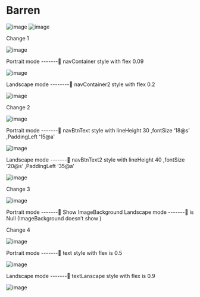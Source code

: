 # Barren
![image](https://user-images.githubusercontent.com/79341865/114594913-cd954180-9c5b-11eb-96a0-ebd72565820c.png)
![image](https://user-images.githubusercontent.com/79341865/114594995-e3a30200-9c5b-11eb-94f9-723f2b00e799.png)


    
Change 1

![image](https://user-images.githubusercontent.com/79341865/114595014-ea317980-9c5b-11eb-9f45-b34e0e240373.png)

 
Portrait mode ------- navContainer style with flex 0.09

![image](https://user-images.githubusercontent.com/79341865/114595058-f584a500-9c5b-11eb-961a-792a87d5afee.png)

 
Landscape mode --------  navContainer2 style with flex  0.2 

![image](https://user-images.githubusercontent.com/79341865/114595082-fc131c80-9c5b-11eb-93b4-c38397ebcb6f.png)

 

Change 2

![image](https://user-images.githubusercontent.com/79341865/114595105-046b5780-9c5c-11eb-96d9-004cbf161476.png)

 
Portrait mode ------- navBtnText style with lineHeight 30 ,fontSize ‘18@s’ ,PaddingLeft ‘15@a’ 

![image](https://user-images.githubusercontent.com/79341865/114595130-09c8a200-9c5c-11eb-9535-6e4f85574920.png)

 
Landscape mode ------- navBtnText2 style with lineHeight 40 ,fontSize ‘20@s’ ,PaddingLeft ‘35@a’ 

![image](https://user-images.githubusercontent.com/79341865/114595166-1220dd00-9c5c-11eb-9584-18683d5cd10a.png)

 


Change 3 

![image](https://user-images.githubusercontent.com/79341865/114595196-1a791800-9c5c-11eb-9510-b95c3fed6711.png)


Portrait mode ------- Show ImageBackground 
Landscape mode ------- is Null (ImageBackground doesn’t show ) 

Change 4 
 
![image](https://user-images.githubusercontent.com/79341865/114595225-2369e980-9c5c-11eb-8a93-95a0452340bb.png)

Portrait mode ------- text style with flex is 0.5

![image](https://user-images.githubusercontent.com/79341865/114595252-29f86100-9c5c-11eb-82dc-aae47d13b952.png)

 
Landscape mode ------- textLanscape style with flex is 0.9

![image](https://user-images.githubusercontent.com/79341865/114595268-2ebd1500-9c5c-11eb-8b7a-100b419db6de.png)

 
